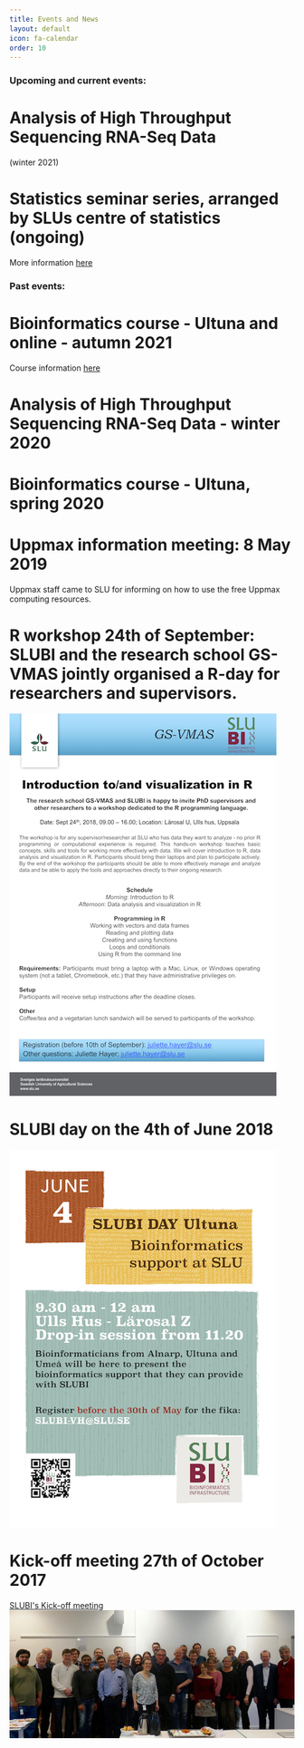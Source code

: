 ```yaml
---
title: Events and News
layout: default
icon: fa-calendar
order: 10
---
```


### Upcoming and current events:

# Analysis of High Throughput Sequencing RNA-Seq Data 
(winter 2021)

# Statistics seminar series, arranged by SLUs centre of statistics (ongoing)
More information [here](https://www.slu.se/en/ew-news/2021/7/environmental_statistics---a-statisticsslu-seminar-series/)


### Past events:

# Bioinformatics course - Ultuna and online - autumn 2021
Course information [here](https://personalkurser.slu.se/kurser/kurs.cfm?KursID=PVS0141&oid=10)

# Analysis of High Throughput Sequencing RNA-Seq Data - winter 2020

# Bioinformatics course - Ultuna, spring 2020

# Uppmax information meeting: 8 May 2019
Uppmax staff came to SLU for informing on how to use the free Uppmax computing resources.

# R workshop 24th of September: SLUBI and the research school GS-VMAS jointly organised a R-day for researchers and supervisors.

![GS-VMAS_poster](assets/images/news/workshop_R_2018_sept.png)

# SLUBI day on the 4th of June 2018

![SLUBIday_June2018](assets/images/news/20180604_SLUBI_day_flyer_1A4.png)

# Kick-off meeting 27th of October 2017

[SLUBI's Kick-off meeting](https://internt.slu.se/nyheter-originalen/2017/12/slubi-kick-off-meeting/)
![group_pic](assets/images/group_pic.jpeg)
